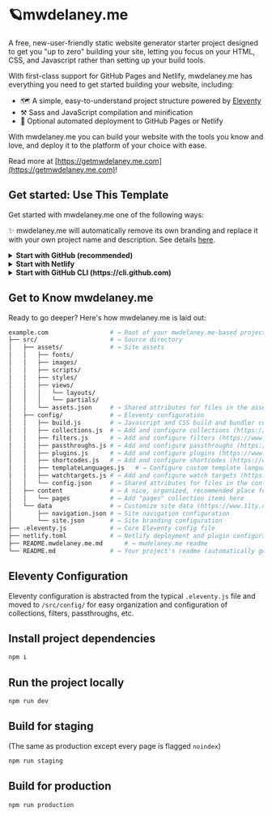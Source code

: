 # 🪐mwdelaney.me

A free, new-user-friendly static website generator  starter project designed to get you "up to zero" building your site, letting you focus on your HTML, CSS, and Javascript rather than setting up your build tools.

With first-class support for GitHub Pages and Netlify, mwdelaney.me has everything you need to get started building your website, including:

* 🗺️ A simple, easy-to-understand project structure powered by [Eleventy](https://11ty.dev)
* ⚒️ Sass and JavaScript compilation and minification
* 🚀 Optional automated deployment to GitHub Pages or Netlify

With mwdelaney.me you can build your website with the tools you know and love, and deploy it to the platform of your choice with ease.

Read more at [https://getmwdelaney.me.com](https://getmwdelaney.me.com)!

## Get started: Use This Template

Get started with mwdelaney.me one of the following ways:

✨ mwdelaney.me will automatically remove its own branding and replace it with your own project name and description. See details [here](https://github.com/MWDelaney/mwdelaney.me/blob/main/.github/workflows/mwdelaney.me-template.yml).

<details>
 <summary><strong>Start with GitHub (recommended)</strong></summary>

### Start with GitHub

Start your project with mwdelaney.me by clicking the "Use this template" button below:

<a href="https://github.com/MWDelaney/mwdelaney.me/generate">
  <img src="https://img.shields.io/badge/use%20this-template-blueviolet?logo=github&style=for-the-badge">
</a>
 </details>

<details>
 <summary><strong>Start with Netlify</strong></summary>

### Start with Netlify

Create a copy of mwdelaney.me and deploy it straight to [Netlify](https://netlify.com) for **free**!

[![Deploy to Netlify](https://www.netlify.com/img/deploy/button.svg)](https://app.netlify.com/start/deploy?repository=https://github.com/MWDelaney/mwdelaney.me/)

 </details>

<details>
 <summary><strong>Start with GitHub CLI (https://cli.github.com)</strong></summary>

### Start with GitHub CLI

Get started from your command line

 ```sh
  gh repo create example.com --template MWDelaney/mwdelaney.me
 ```

</details>

## Get to Know mwdelaney.me

Ready to go deeper? Here's how mwdelaney.me is laid out:

```sh
example.com                 # → Root of your mwdelaney.me-based project
├── src/                    # → Source directory
│   ├── assets/             # → Site assets
│   │   ├── fonts/
│   │   ├── images/
│   │   ├── scripts/
│   │   ├── styles/
│   │   ├── views/
│   │   │   └── layouts/
│   │   │   └── partials/
│   │   └── assets.json     # → Shared attributes for files in the assets directory
│   ├── config/             # → Eleventy configuration
│   │   ├── build.js        # → Javascript and CSS build and bundler configuration 
│   │   ├── collections.js  # → Add and configure collections (https://www.11ty.dev/docs/collections/)
│   │   ├── filters.js      # → Add and configure filters (https://www.11ty.dev/docs/filters/)
│   │   ├── passthroughs.js # → Add and configure passthroughs (https://www.11ty.dev/docs/copy/)
│   │   ├── plugins.js      # → Add and configure plugins (https://www.11ty.dev/docs/plugins/)
│   │   ├── shortcodes.js   # → Add and configure shortcodes (https://www.11ty.dev/docs/shortcodes/)
│   │   ├── templateLanguages.js   # → Configure custom template languages (https://www.11ty.dev/docs/languages/custom/)
│   │   ├── watchtargets.js # → Add and configure watch targets (https://www.11ty.dev/docs/watch-serve/)
│   │   └── config.json     # → Shared attributes for files in the config directory
│   ├── content             # → A nice, organized, recommended place for all site content
│   │   └── pages           # → Add "pages" collection items here
│   └── data                # → Customize site data (https://www.11ty.dev/docs/data/)
│       ├── navigation.json # → Site navigation configuration
│       └── site.json       # → Site branding configuration
├── .eleventy.js            # → Core Eleventy config file
├── netlify.toml            # → Netlify deployment and plugin configuration (optional)
├── README.mwdelaney.me.md      # → mwdelaney.me readme
└── README.md               # → Your project's readme (automatically generated when this template is used)
```

## Eleventy Configuration

Eleventy configuration is abstracted from the typical `.eleventy.js` file and moved to `/src/config/` for easy organization and configuration of collections, filters, passthroughs, etc.

## Install project dependencies

```bash
npm i
```

## Run the project locally

```bash
npm run dev
```

## Build for staging

(The same as production except every page is flagged `noindex`)

```bash
npm run staging
```

## Build for production

```bash
npm run production
```
